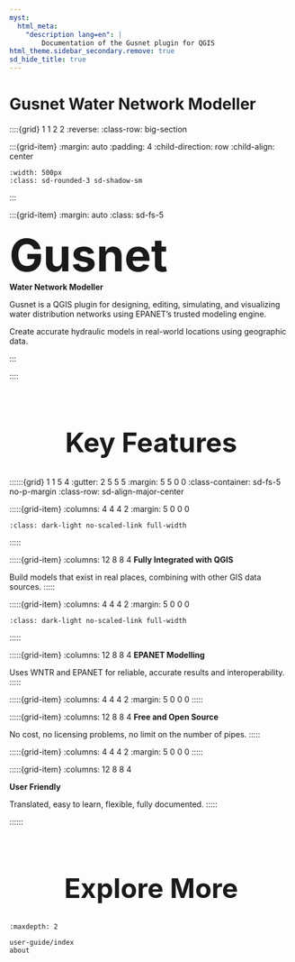 ```yaml
---
myst:
  html_meta:
    "description lang=en": |
        Documentation of the Gusnet plugin for QGIS
html_theme.sidebar_secondary.remove: true
sd_hide_title: true
---
```

<style>
h2 {
  text-align: center;
  margin-top: 5rem;
  margin-bottom: 2rem;
  font-size: 3rem;
}

.big-section {
  min-height: 80vh
}
.bd-main .bd-content .bd-article-container {
  max-width: 100%;  /* default is 60em */
}

.bd-container::before {
  content: "";
  position: absolute;
  top: 0; left: 50%; right: 0; bottom: 0;
  background: url('_static/network.png') no-repeat right top;
  background-size: contain;
  opacity: 0.3;
  pointer-events: none;
  z-index: -1
}

.full-width {
  width: 100%;
  height: fit-content;
  max-height:8rem;
}

.no-p-margin p {
  margin-bottom: 0
}

</style>

# Gusnet Water Network Modeller


::::{grid} 1 1 2 2
:reverse:
:class-row: big-section

:::{grid-item}
:margin: auto
:padding: 4
:child-direction: row
:child-align: center

```{image} _static/nice-output2.jpg
:width: 500px
:class: sd-rounded-3 sd-shadow-sm
```
:::

:::{grid-item}
:margin: auto
:class: sd-fs-5


  <h1 style="font-size: 80px; font-weight: bold;margin: 0">Gusnet</h1>
  <div style="font-weight: bold; margin-top: 0;" class="h3">Water Network Modeller</div>

  Gusnet is a QGIS plugin for designing, editing, simulating, and visualizing water distribution networks using EPANET’s trusted modeling engine.

  Create accurate hydraulic models in real-world locations using geographic data.

:::

::::



## Key Features


::::::{grid} 1 1 5 4
:gutter: 2 5 5 5
:margin: 5 5 0 0
:class-container: sd-fs-5 no-p-margin
:class-row: sd-align-major-center

:::::{grid-item}
:columns: 4 4 4 2
:margin: 5 0 0 0
```{image} _static/QGIS_logo_minimal.svg
:class: dark-light no-scaled-link full-width
```
:::::

:::::{grid-item}
:columns: 12 8 8 4
**Fully Integrated with QGIS**

Build models that exist in real places, combining with other GIS data sources.
:::::

:::::{grid-item}
:columns: 4 4 4 2
:margin: 5 0 0 0
```{image} _static/wntr-logo.svg
:class: dark-light no-scaled-link full-width
```
:::::

:::::{grid-item}
:columns: 12 8 8 4
**EPANET Modelling**

Uses WNTR and EPANET for reliable, accurate results and interoperability.
:::::

:::::{grid-item}
:columns: 4 4 4 2
:margin: 5 0 0 0
<i class="fa-solid fa-code full-width"></i>
:::::

:::::{grid-item}
:columns: 12 8 8 4
**Free and Open Source**

No cost, no licensing problems, no limit on the number of pipes.
:::::

:::::{grid-item}
:columns: 4 4 4 2
:margin: 5 0 0 0
<i class="fa-regular fa-smile full-width"></i>
:::::

:::::{grid-item}
:columns: 12 8 8 4

**User Friendly**

Translated, easy to learn, flexible, fully documented.
:::::

::::::



## Explore More


```{toctree}
:maxdepth: 2

user-guide/index
about
```
